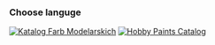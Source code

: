 ### Choose languge

[![Katalog Farb Modelarskich](https://cdn-icons-png.flaticon.com/512/321/321128.png "Katalog Farb Modelarskich")](pl.html)
[![Hobby Paints Catalog](https://cdn-icons-png.flaticon.com/512/321/321190.png "Hobby Paints Catalog")](en.html)

